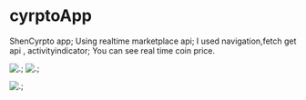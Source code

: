 # cyrptoApp

ShenCyrpto app;
Using realtime marketplace api;
I used navigation,fetch get api , activityindicator;
You can see real time coin price.

![.](https://r.resimlink.com/2JlVHbYi6.png);
![.](https://r.resimlink.com/mdtOw9.png);

![.](https://r.resimlink.com/DHCAGcYBF.png);

